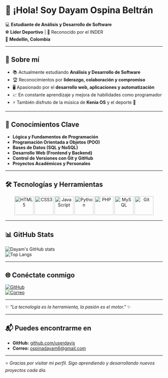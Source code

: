 # 👋 ¡Hola! Soy Dayam Ospina Beltrán  

💻 **Estudiante de Análisis y Desarrollo de Software**  
⚽ **Líder Deportivo** | 🏅 Reconocido por el INDER  
📍 **Medellín, Colombia**  

---

## 🚀 Sobre mí  
- 📚 Actualmente estudiando **Análisis y Desarrollo de Software**  
- 🏆 Reconocimientos por **liderazgo, colaboración y compromiso**  
- 🖥️ Apasionado por el **desarrollo web, aplicaciones y automatización**  
- 📈 En constante aprendizaje y mejora de habilidades como programador  
- ⚡ También disfruto de la música de **Kenia OS** y el deporte 🏐  

---

## 🧠 Conocimientos Clave

- **Lógica y Fundamentos de Programación**  
- **Programación Orientada a Objetos (POO)**  
- **Bases de Datos (SQL y NoSQL)**  
- **Desarrollo Web (Frontend y Backend)**  
- **Control de Versiones con Git y GitHub**  
- **Proyectos Académicos y Personales**  

---

## 🛠️ Tecnologías y Herramientas  

<p align="center">
  <img src="https://cdn.jsdelivr.net/gh/devicons/devicon/icons/html5/html5-original.svg" alt="HTML5" width="60" height="60"/>
  <img src="https://cdn.jsdelivr.net/gh/devicons/devicon/icons/css3/css3-original.svg" alt="CSS3" width="60" height="60"/>
  <img src="https://cdn.jsdelivr.net/gh/devicons/devicon/icons/javascript/javascript-original.svg" alt="JavaScript" width="60" height="60"/>
  <img src="https://cdn.jsdelivr.net/gh/devicons/devicon/icons/python/python-original.svg" alt="Python" width="60" height="60"/>
  <img src="https://cdn.jsdelivr.net/gh/devicons/devicon/icons/php/php-original.svg" alt="PHP" width="60" height="60"/>
  <img src="https://cdn.jsdelivr.net/gh/devicons/devicon/icons/mysql/mysql-original.svg" alt="MySQL" width="60" height="60"/>
  <img src="https://cdn.jsdelivr.net/gh/devicons/devicon/icons/git/git-original.svg" alt="Git" width="60" height="60"/>
</p>

---

## 📊 GitHub Stats
![Dayam's GitHub stats](https://github-readme-stats.vercel.app/api?username=userdayis&show_icons=true&theme=tokyonight&count_private=true&include_all_commits=true)  
![Top Langs](https://github-readme-stats.vercel.app/api/top-langs/?username=userdayis&layout=compact&theme=tokyonight&langs_count=8)

---

## 🌐 Conéctate conmigo  
[![GitHub](https://img.shields.io/badge/GitHub-100000?style=for-the-badge&logo=github&logoColor=white)](https://github.com/userdayis)  
[![Correo](https://img.shields.io/badge/Email-D14836?style=for-the-badge&logo=gmail&logoColor=white)](mailto:ospinadayam6@gmail.com) 

---

✨ *"La tecnología es la herramienta, la pasión es el motor."* ✨


---

## 📬 Puedes encontrarme en
- **GitHub:** [github.com/userdayis](https://github.com/userdayis)  
- **Correo:** ospinadayam6@gmail.com  

---

⭐ *Gracias por visitar mi perfil. Sigo aprendiendo y desarrollando nuevos proyectos cada día.*
  
